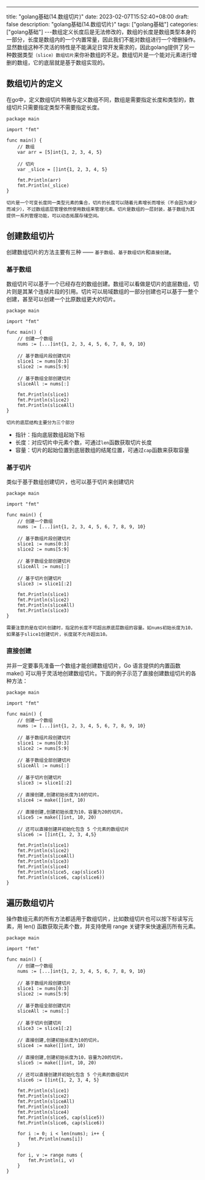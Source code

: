 --- 
 title: "golang基础(14.数组切片)" 
 date: 2023-02-07T15:52:40+08:00 
 draft: false 
 description: "golang基础(14.数组切片)" 
 tags: ["golang基础"] 
 categories: ["golang基础"] 
---数组定义长度后是无法修改的，数组的长度是数组类型本身的一部分，长度是数组内的一个内置常量，因此我们不能对数组进行一个增删操作。显然数组这种不灵活的特性是不能满足日常开发需求的，因此golang提供了另一种数据类型`（slice）数组切片`来你补数组的不足。数组切片是一个能对元素进行增删的数组，它的底层就是基于数组实现的。

## 数组切片的定义
在go中，定义数组切片稍微与定义数组不同，数组是需要指定长度和类型的，数组切片只需要指定类型不需要指定长度。
```
package main

import "fmt"

func main() {
	// 数组
	var arr = [5]int{1, 2, 3, 4, 5}

	// 切片
	var _slice = []int{1, 2, 3, 4, 5}

	fmt.Println(arr)
	fmt.Println(_slice)
}
```
	切片是一个可变长度同一类型元素的集合，切片的长度可以随着元素增长而增长（不会因为减少而减少），不过数组底层管理依然使用数组来管理元素。切片是数组的一层封装，基于数组为其提供一系列管理功能，可以动态拓展存储空间。

## 创建数组切片
创建数组切片的方法主要有三种 —— `基于数组`、`基于数组切片`和`直接创建`。

### 基于数组
数组切片可以基于一个已经存在的数组创建。数组可以看做是切片的底层数组，切片则是其某个连续片段的引用。切片可以局域数组的一部分创建也可以基于一整个创建，甚至可以创建一个比原数组更大的切片。
```
package main

import "fmt"

func main() {
	// 创建一个数组
	nums := [...]int{1, 2, 3, 4, 5, 6, 7, 8, 9, 10}

	// 基于数组片段创建切片
	slice1 := nums[0:3]
	slice2 := nums[5:9]

	// 基于数组全部创建切片
	sliceAll := nums[:]

	fmt.Println(slice1)
	fmt.Println(slice2)
	fmt.Println(sliceAll)
}
```
	切片的底层结构主要分为三个部分

- 指针：指向底层数组起始下标
- 长度：对应切片中元素个数，可通过`len`函数获取切片长度
- 容量：切片的起始位置到底层数组的结尾位置，可通过`cap`函数来获取容量

### 基于切片
类似于基于数组创建切片，也可以基于切片来创建切片
```
package main

import "fmt"

func main() {
	// 创建一个数组
	nums := [...]int{1, 2, 3, 4, 5, 6, 7, 8, 9, 10}

	// 基于数组片段创建切片
	slice1 := nums[0:3]
	slice2 := nums[5:9]

	// 基于数组全部创建切片
	sliceAll := nums[:]

	// 基于切片创建切片
	slice3 := slice1[:2]

	fmt.Println(slice1)
	fmt.Println(slice2)
	fmt.Println(sliceAll)
	fmt.Println(slice3)
}
```
	需要注意的是在切片创建时，指定的长度不可超出原底层数组的容量。如nums初始长度为10，如果基于slice1创建切片，长度就不允许超出10。

### 直接创建
并非一定要事先准备一个数组才能创建数组切片，Go 语言提供的内置函数 make() 可以用于灵活地创建数组切片。下面的例子示范了直接创建数组切片的各种方法：
```
package main

import "fmt"

func main() {
	// 创建一个数组
	nums := [...]int{1, 2, 3, 4, 5, 6, 7, 8, 9, 10}

	// 基于数组片段创建切片
	slice1 := nums[0:3]
	slice2 := nums[5:9]

	// 基于数组全部创建切片
	sliceAll := nums[:]

	// 基于切片创建切片
	slice3 := slice1[:2]

	// 直接创建,创建初始长度为10的切片。
	slice4 := make([]int, 10)

	// 直接创建,创建初始长度为10，容量为20的切片。
	slice5 := make([]int, 10, 20)

	// 还可以直接创建并初始化包含 5 个元素的数组切片
	slice6 := []int{1, 2, 3, 4,5}

	fmt.Println(slice1)
	fmt.Println(slice2)
	fmt.Println(sliceAll)
	fmt.Println(slice3)
	fmt.Println(slice4)
	fmt.Println(slice5, cap(slice5))
	fmt.Println(slice6, cap(slice6))
}

```

## 遍历数组切片
操作数组元素的所有方法都适用于数组切片，比如数组切片也可以按下标读写元素，用 len() 函数获取元素个数，并支持使用 range 关键字来快速遍历所有元素。
```
package main

import "fmt"

func main() {
	// 创建一个数组
	nums := [...]int{1, 2, 3, 4, 5, 6, 7, 8, 9, 10}

	// 基于数组片段创建切片
	slice1 := nums[0:3]
	slice2 := nums[5:9]

	// 基于数组全部创建切片
	sliceAll := nums[:]

	// 基于切片创建切片
	slice3 := slice1[:2]

	// 直接创建,创建初始长度为10的切片。
	slice4 := make([]int, 10)

	// 直接创建,创建初始长度为10，容量为20的切片。
	slice5 := make([]int, 10, 20)

	// 还可以直接创建并初始化包含 5 个元素的数组切片
	slice6 := []int{1, 2, 3, 4, 5}

	fmt.Println(slice1)
	fmt.Println(slice2)
	fmt.Println(sliceAll)
	fmt.Println(slice3)
	fmt.Println(slice4)
	fmt.Println(slice5, cap(slice5))
	fmt.Println(slice6, cap(slice6))

	for i := 0; i < len(nums); i++ {
		fmt.Println(nums[i])
	}

	for i, v := range nums {
		fmt.Println(i, v)
	}
}
```
